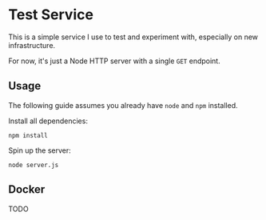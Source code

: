 Test Service
============

This is a simple service I use to test and experiment with, especially on new infrastructure.

For now, it's just a Node HTTP server with a single `GET` endpoint.

Usage
-----

The following guide assumes you already have `node` and `npm` installed.

Install all dependencies:

```
npm install
```

Spin up the server:

```
node server.js
```

Docker
------

TODO
